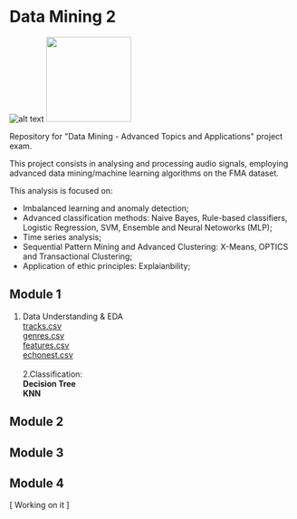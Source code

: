 # Data Mining 2

![alt text](https://developer.spotify.com/assets/echonest-spotify.png)  <img width=150px src="https://www.plan4res.eu/wp-content/uploads/2018/02/University-of-Pisa-Italy.png" />

Repository for "Data Mining - Advanced Topics and Applications" project exam.

This project consists in analysing and processing audio signals, employing advanced data mining/machine learning algorithms on the FMA dataset. 

This analysis is focused on:
- Imbalanced learning and anomaly detection;
- Advanced classification methods: Naive Bayes, Rule-based classifiers, Logistic Regression, SVM, Ensemble and Neural Netoworks (MLP);
- Time series analysis;
- Sequential Pattern Mining and Advanced Clustering: X-Means, OPTICS and Transactional Clustering;
- Application of ethic principles: Explaianbility;

## Module 1
1. Data Understanding & EDA<br>
   [tracks.csv](https://github.com/gaetanoantonicchio/DataMining-2/blob/main/src/Module%201/Data%20Understanding%20%26%20EDA/tracks_EDA.ipynb)<br>
   [genres.csv](https://github.com/gaetanoantonicchio/DataMining-2/blob/main/src/Module%201/Data%20Understanding%20%26%20EDA/genres_EDA.ipynb)<br>
   [features.csv]()<br>
   [echonest.csv]()<br><br>
2.Classification:<br>
  **Decision Tree**<br>
  **KNN**



## Module 2




## Module 3



## Module 4


[ Working on it ]
